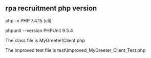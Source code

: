 rpa recruitment php version
---

php -v
PHP 7.4.15 (cli)

phpunit --version
PHPUnit 9.5.4

The class file is MyGreeter\Client.php

The improved test file is test\Improved_MyGreeter_Client_Test.php



